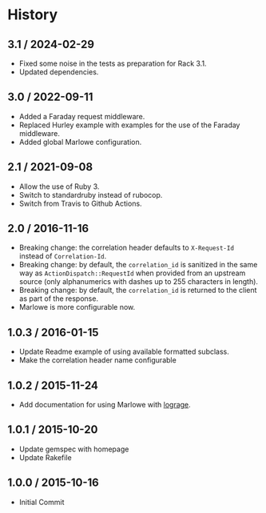 # History

## 3.1 / 2024-02-29

- Fixed some noise in the tests as preparation for Rack 3.1.
- Updated dependencies.

## 3.0 / 2022-09-11

- Added a Faraday request middleware.
- Replaced Hurley example with examples for the use of the Faraday
  middleware.
- Added global Marlowe configuration.

## 2.1 / 2021-09-08

- Allow the use of Ruby 3.
- Switch to standardruby instead of rubocop.
- Switch from Travis to Github Actions.

## 2.0 / 2016-11-16

- Breaking change: the correlation header defaults to `X-Request-Id` instead of
  `Correlation-Id`.
- Breaking change: by default, the `correlation_id` is sanitized in the same
  way as `ActionDispatch::RequestId` when provided from an upstream source (only
  alphanumerics with dashes up to 255 characters in length).
- Breaking change: by default, the `correlation_id` is returned to the client as
  part of the response.
- Marlowe is more configurable now.

## 1.0.3 / 2016-01-15

- Update Readme example of using available formatted subclass.
- Make the correlation header name configurable

## 1.0.2 / 2015-11-24

- Add documentation for using Marlowe with [lograge][].

## 1.0.1 / 2015-10-20

- Update gemspec with homepage
- Update Rakefile

## 1.0.0 / 2015-10-16

- Initial Commit

[lograge]: https://github.com/roidrage/lograge
